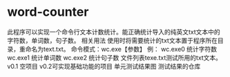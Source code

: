 # word-counter
此程序可以实现一个命令行文本计数统计。能正确统计导入的纯英文txt文本中的字符数，单词数，句子数。
相关用法 使用时将需要统计的txt文本置于程序所在目录，重命名为text.txt。
命令模式：wc.exe【参数】
例：
wc.exe0 统计字符数
wc.exe1 统计单词数
wc.exe2 统计句子数
文件列表texe.txt测试所用的txt文本。v0.1 空项目 v0.2可实现基础功能的项目 单元测试结果图 测试结果的仓库 
